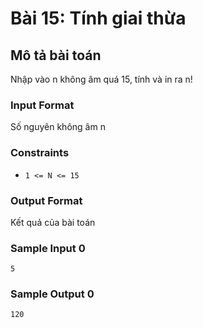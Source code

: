 # Bài 15: Tính giai thừa

## Mô tả bài toán
Nhập vào n không âm quá 15, tính và in ra n!

### Input Format
Số nguyên không âm n

### Constraints
- `1 <= N <= 15`

### Output Format
Kết quả của bài toán

### Sample Input 0
```
5
```
### Sample Output 0
```
120
```